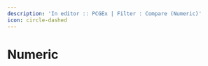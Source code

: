 ```yaml
---
description: 'In editor :: PCGEx | Filter : Compare (Numeric)'
icon: circle-dashed
---
```


# Numeric

